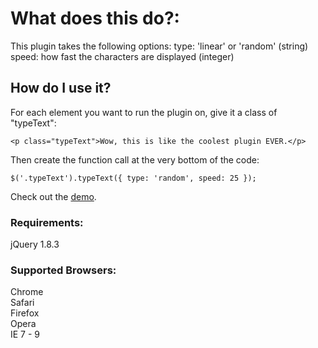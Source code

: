 # What does this do?: 
This plugin takes the following options:
type: 'linear' or 'random' (string)
speed: how fast the characters are displayed (integer)

## How do I use it?
For each element you want to run the plugin on, give it a class of "typeText":

`<p class="typeText">Wow, this is like the coolest plugin EVER.</p>`
  
Then create the function call at the very bottom of the code:
  
`$('.typeText').typeText({
    type: 'random',
    speed: 25
});`  

Check out the [demo](http://jsfiddle.net/ZICKONEZERO/CqcNV/). 

### Requirements:
jQuery 1.8.3

### Supported Browsers:
Chrome  
Safari  
Firefox  
Opera  
IE 7 - 9